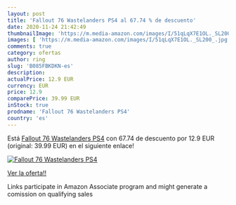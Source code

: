 ```yaml
---
layout: post
title: 'Fallout 76 Wastelanders PS4 al 67.74 % de descuento'
date: 2020-11-24 21:42:49
thumbnailImage: 'https://m.media-amazon.com/images/I/51qLqX7E1OL._SL200_.jpg'
images: [ 'https://m.media-amazon.com/images/I/51qLqX7E1OL._SL200_.jpg' ]
comments: true
category: ofertas
author: ring
slug: 'B085FBKDKN-es'
description:
actualPrice: 12.9 EUR
currency: EUR
price: 12.9
comparePrice: 39.99 EUR
inStock: true
prodname: 'Fallout 76 Wastelanders PS4'
country: 'es'
---
```


Está [Fallout 76 Wastelanders PS4](https://www.amazon.es/dp/B085FBKDKN/?tag=tolees-21) con 67.74 de descuento por 12.9 EUR (original: 39.99 EUR) en el siguiente enlace!

[![Fallout 76 Wastelanders PS4](https://m.media-amazon.com/images/I/51qLqX7E1OL._SL200_.jpg)](https://www.amazon.es/dp/B085FBKDKN/?tag=tolees-21)

[Ver la oferta!!](https://www.amazon.es/dp/B085FBKDKN/?tag=tolees-21)

Links participate in Amazon Associate program and might generate a comission on qualifying sales


